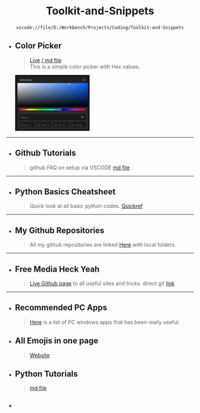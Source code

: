 <center>

# __Toolkit-and-Snippets__

```
vscode://file/D:/Workbench/Projects/Coding/Toolkit-and-Snippets
```
</center>

- ## Color Picker
    >[Live](https://abrarrajin.github.io/Toolkit-and-Snippets/color-picker/color-picker.html) [/ md file](/color-picker/color-picker.md)  
    >This is a simple color picker with Hex values.

    <img src="image-source/Colorpicker.png" alt="Color picker" width="200" height="150">

---
- ## Github Tutorials
    >github FAQ on setup via VSCODE [md file](/github-all/github-tutorials.md)  

---
- ## Python Basics Cheatsheet
    >Quick look at all basic python codes. [Quickref](https://quickref.me/python)

---
- ## My Github Repositories
    >All my github repositories are linked [Here](/github-all/my-repo.md) with local folders.

---
- ## Free Media Heck Yeah
    > [Live Github page](/https://fmhy.net/) to all useful sites and tricks. direct git [link](https://github.com/fmhy/edit)

---
- ## Recommended PC Apps
    > [Here](/Others/PC-apps-recommend.md) is a list of PC windows apps that has been really useful.

- ## All Emojis in one page
    >[Website](https://www.freecodecamp.org/news/all-emojis-emoji-list-for-copy-and-paste/)

- ## Python Tutorials
    >[md file](/Tutorials/python-tutorials.md)

- ## 

